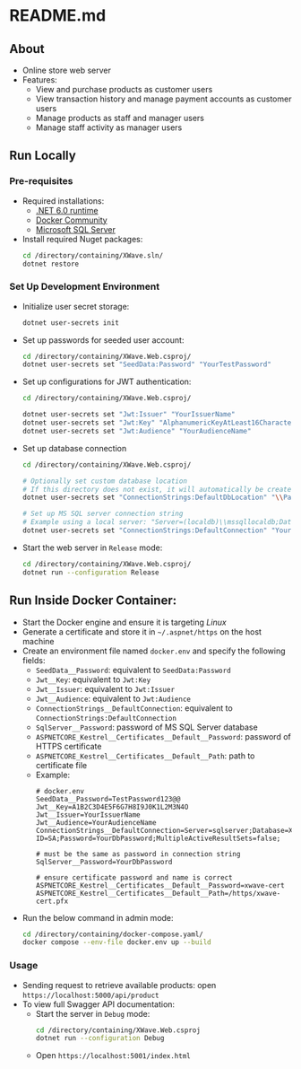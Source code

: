 # README.md

## About
- Online store web server
- Features:
    - View and purchase products as customer users
    - View transaction history and manage payment accounts as customer users
    - Manage products as staff and manager users
    - Manage staff activity as manager users

##  Run Locally
### Pre-requisites
- Required installations:
    - [.NET 6.0 runtime](https://dotnet.microsoft.com/en-us/download/dotnet/6.0)
    - [Docker Community](https://www.docker.com/get-started/)
    - [Microsoft SQL Server](https://www.microsoft.com/en-au/sql-server/sql-server-downloads)
- Install required Nuget packages:
    ``` bash
    cd /directory/containing/XWave.sln/
    dotnet restore
    ```

### Set Up Development Environment
- Initialize user secret storage:
    ```bash
    dotnet user-secrets init
    ```
- Set up passwords for seeded user account:
    ```bash
    cd /directory/containing/XWave.Web.csproj/
    dotnet user-secrets set "SeedData:Password" "YourTestPassword"
    ```
- Set up configurations for JWT authentication:
    ``` bash
    cd /directory/containing/XWave.Web.csproj/

    dotnet user-secrets set "Jwt:Issuer" "YourIssuerName"
    dotnet user-secrets set "Jwt:Key" "AlphanumericKeyAtLeast16CharactersInLength"
    dotnet user-secrets set "Jwt:Audience" "YourAudienceName"
    ```
- Set up database connection
    ``` bash
    cd /directory/containing/XWave.Web.csproj/

    # Optionally set custom database location
    # If this directory does not exist, it will automatically be created
    dotnet user-secrets set "ConnectionStrings:DefaultDbLocation" "\\Path\\To\\Database\\Directory\\DatabaseName.mdf"

    # Set up MS SQL server connection string
    # Example using a local server: "Server=(localdb)\\mssqllocaldb;Database=XWave;Trusted_Connection=True;MultipleActiveResultSets=false;"
    dotnet user-secrets set "ConnectionStrings:DefaultConnection" "Your;Database;Connection;String;"
    ```
- Start the web server in `Release` mode:
    ```bash
    cd /directory/containing/XWave.Web.csproj/
    dotnet run --configuration Release
    ```

## Run Inside Docker Container:
- Start the Docker engine and ensure it is targeting *Linux*
- Generate a certificate and store it in `~/.aspnet/https` on the host machine
- Create an environment file named `docker.env` and specify the following fields:
    - `SeedData__Password`: equivalent to `SeedData:Password`
    - `Jwt__Key`: equivalent to `Jwt:Key`
    - `Jwt__Issuer`: equivalent to `Jwt:Issuer`
    - `Jwt__Audience`: equivalent to `Jwt:Audience`
    - `ConnectionStrings__DefaultConnection`: equivalent to `ConnectionStrings:DefaultConnection`
    - `SqlServer__Password`: password of MS SQL Server database
    - `ASPNETCORE_Kestrel__Certificates__Default__Password`: password of HTTPS certificate
    - `ASPNETCORE_Kestrel__Certificates__Default__Path`: path to certificate file
    - Example:
        ```env
        # docker.env
        SeedData__Password=TestPassword123@@
        Jwt__Key=A1B2C3D4E5F6G7H8I9J0K1L2M3N4O
        Jwt__Issuer=YourIssuerName
        Jwt__Audience=YourAudienceName
        ConnectionStrings__DefaultConnection=Server=sqlserver;Database=XWave;User ID=SA;Password=YourDbPassword;MultipleActiveResultSets=false;

        # must be the same as password in connection string
        SqlServer__Password=YourDbPassword

        # ensure certificate password and name is correct
        ASPNETCORE_Kestrel__Certificates__Default__Password=xwave-cert
        ASPNETCORE_Kestrel__Certificates__Default__Path=/https/xwave-cert.pfx
        ```
- Run the below command in admin mode:
    ```bash
    cd /directory/containing/docker-compose.yaml/
    docker compose --env-file docker.env up --build
    ```

### Usage
- Sending request to retrieve available products: open `https://localhost:5000/api/product`
- To view full Swagger API documentation:
    - Start the server in `Debug` mode:
        ```bash
        cd /directory/containing/XWave.Web.csproj
        dotnet run --configuration Debug
        ```
    - Open `https://localhost:5001/index.html`
